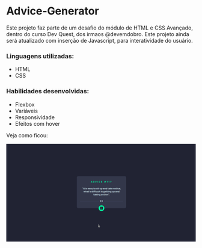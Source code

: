 # Advice-Generator
Este projeto faz parte de um desafio do módulo de HTML e CSS Avançado, dentro do curso Dev Quest, dos irmaos @devemdobro.
Este projeto ainda será atualizado com inserção de Javascript, para interatividade do usuário.

### Linguagens utilizadas:
- HTML
- CSS

### Habilidades desenvolvidas:
- Flexbox
- Variáveis
- Responsividade
- Efeitos com hover

Veja como ficou:

  <img src="./Readme-image/Peek 08-05-2023 07-47.gif" alt="Imagem da tela pronta">
